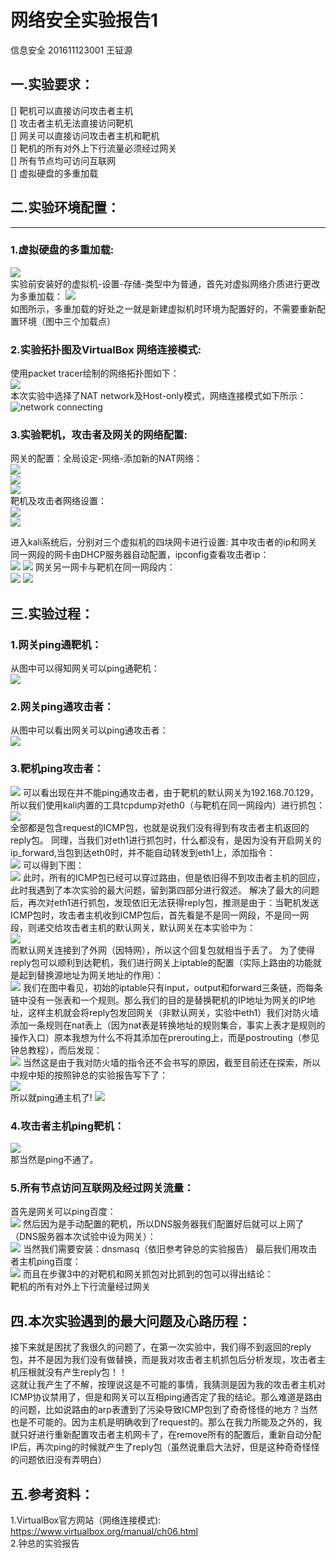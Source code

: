 # 网络安全实验报告1
信息安全 201611123001 王钲源

## 一.实验要求：
  [] 靶机可以直接访问攻击者主机</br>
  [] 攻击者主机无法直接访问靶机</br>
  [] 网关可以直接访问攻击者主机和靶机</br>
  [] 靶机的所有对外上下行流量必须经过网关</br>
  [] 所有节点均可访问互联网</br>
  [] 虚拟硬盘的多重加载</br>

## 二.实验环境配置：
***
### 1.虚拟硬盘的多重加载:</br>
![](多重加载.PNG)</br>
实验前安装好的虚拟机-设置-存储-类型中为普通，首先对虚拟网络介质进行更改为多重加载：
![](虚拟介质管理.PNG)</br>
如图所示，多重加载的好处之一就是新建虚拟机时环境为配置好的，不需要重新配置环境（图中三个加载点）
### 2.实验拓扑图及VirtualBox 网络连接模式:</br>
使用packet tracer绘制的网络拓扑图如下：</br>
![](拓扑图.PNG)</br>
本次实验中选择了NAT network及Host-only模式，网络连接模式如下所示：</br>
![network connecting](网络连接方式.PNG "参考资料1") 
</br>

### 3.实验靶机，攻击者及网关的网络配置:</br>
网关的配置：全局设定-网络-添加新的NAT网络：</br>
![](全局设定.PNG)</br>
![](网关第一块网卡设置.PNG)</br>
![](网关第二块网卡设置.PNG)</br>
靶机及攻击者网络设置：</br>
![](靶机网络配置.PNG)</br>
![](攻击者网络配置.PNG)</br>

进入kali系统后，分别对三个虚拟机的四块网卡进行设置:
其中攻击者的ip和网关同一网段的网卡由DHCP服务器自动配置，ipconfig查看攻击者ip：</br>
![](攻击者ip地址.PNG)
![](网关ip地址.PNG)
网关另一网卡与靶机在同一网段内：</br>
![](网关ip地址.PNG)
![](靶机ip地址.PNG)

## 三.实验过程：
### 1.网关ping通靶机：</br>
从图中可以得知网关可以ping通靶机：</br>
![](网关ping通靶机.PNG)

### 2.网关ping通攻击者：</br>
从图中可以看出网关可以ping通攻击者：</br>
![](网关ping通攻击者.PNG)

### 3.靶机ping攻击者：</br>
![](靶机ping攻击者1.PNG)
可以看出现在并不能ping通攻击者，由于靶机的默认网关为192.168.70.129，所以我们使用kali内置的工具tcpdump对eth0（与靶机在同一网段内）进行抓包：</br>
![](抓包eth0网卡.PNG)</br>
全部都是包含request的ICMP包，也就是说我们没有得到有攻击者主机返回的reply包。
同理，当我们对eth1进行抓包时，什么都没有，是因为没有开启网关的ip_forward,当包到达eth0时，并不能自动转发到eth1上，添加指令：</br>
![](开启转发.PNG)
可以得到下图：</br>
![](抓包eth1端口.PNG)
此时，所有的ICMP包已经可以穿过路由，但是依旧得不到攻击者主机的回应，此时我遇到了本次实验的最大问题，留到第四部分进行叙述。
解决了最大的问题后，再次对eth1进行抓包，发现依旧无法获得reply包，推测是由于：当靶机发送ICMP包时，攻击者主机收到ICMP包后，首先看是不是同一网段，不是同一网段，则递交给攻击者主机的默认网关，默认网关在本实验中为：</br>
![](主机默认网关.PNG)</br>
而默认网关连接到了外网（因特网），所以这个回复包就相当于丢了。
为了使得reply包可以顺利到达靶机，我们进行网关上iptable的配置（实际上路由的功能就是起到替换源地址为网关地址的作用）：</br>
![](初始防火墙.PNG)
我们在图中看见，初始的iptable只有input，output和forward三条链，而每条链中没有一张表和一个规则。那么我们的目的是替换靶机的IP地址为网关的IP地址，这样主机就会将reply包发回网关（非默认网关，实验中eth1）我们对防火墙添加一条规则在nat表上（因为nat表是转换地址的规则集合，事实上表才是规则的操作入口）原本我想为什么不将其添加在prerouting上，而是postrouting（参见钟总教程），而后发现：</br>
![](prerouting.PNG)
当然这是由于我对防火墙的指令还不会书写的原因，截至目前还在探索，所以中规中矩的按照钟总的实验报告写下了：</br>
![](防火墙设置.PNG)</br>
所以就ping通主机了!
![](靶机ping通主机.PNG)

### 4.攻击者主机ping靶机：</br>
![](主机ping靶机.PNG)</br>
那当然是ping不通了。

### 5.所有节点访问互联网及经过网关流量：</br>
首先是网关可以ping百度：</br>
![](ping互联网.PNG)
然后因为是手动配置的靶机，所以DNS服务器我们配置好后就可以上网了（DNS服务器本次试验中设为网关）：</br>
![](DNS.PNG)
当然我们需要安装：dnsmasq（依旧参考钟总的实验报告）
最后我们用攻击者主机ping百度：</br>
![](主机ping百度.PNG)
而且在步骤3中的对靶机和网关抓包对比抓到的包可以得出结论：</br>
靶机的所有对外上下行流量经过网关</br>

## 四.本次实验遇到的最大问题及心路历程：</br>
接下来就是困扰了我很久的问题了，在第一次实验中，我们得不到返回的reply包，并不是因为我们没有做替换，而是我对攻击者主机抓包后分析发现，攻击者主机压根就没有产生reply包！！</br>
这就让我产生了不解，按理说这是不可能的事情，我猜测是因为我的攻击者主机对ICMP协议禁用了，但是和网关可以互相ping通否定了我的结论。那么难道是路由的问题，比如说路由的arp表遭到了污染导致ICMP包到了奇奇怪怪的地方？当然也是不可能的。因为主机是明确收到了request的。那么在我力所能及之外的，我就只好进行重新配置攻击者主机网卡了，在remove所有的配置后，重新自动分配IP后，再次ping的时候就产生了reply包（虽然说重启大法好，但是这种奇奇怪怪的问题依旧没有弄明白）

## 五.参考资料：
1.VirtualBox官方网站（网络连接模式):</br>https://www.virtualbox.org/manual/ch06.html</br>
2.钟总的实验报告
